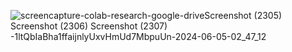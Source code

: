 ![screencapture-colab-research-google-drive![Screenshot (2305)](https://github.com/ShadmanShariar/Supervised_Machine_Learning_Methods_for_Predicting_Healthcare_Cost/assets/75669228/bb8cb364-b561-45c7-a57c-3ec5617cef92)
![Screenshot (2306)](https://github.com/ShadmanShariar/Supervised_Machine_Learning_Methods_for_Predicting_Healthcare_Cost/assets/75669228/25066cd4-fd8e-479a-a774-3b2fcb651aae)
![Screenshot (2307)](https://github.com/ShadmanShariar/Supervised_Machine_Learning_Methods_for_Predicting_Healthcare_Cost/assets/75669228/80641fe5-e122-4344-b4b2-5885a55bc5b8)
-1ltQbIaBha1ffaijnlyUxvHmUd7MbpuUn-2024-06-05-02_47_12](https://github.com/ShadmanShariar/Supervised_Machine_Learning_Methods_for_Predicting_Healthcare_Costs-/assets/75669228/78ef37af-04a1-426f-a58b-1c0499b8df55)
